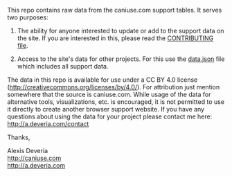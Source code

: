 This repo contains raw data from the caniuse.com support tables. It serves two purposes:

1. The ability for anyone interested to update or add to the support data on the site. If you are interested in this, please read the [CONTRIBUTING file](CONTRIBUTING.md).

2. Access to the site's data for other projects. For this use the [data.json](data.json) file which includes all support data.

The data in this repo is available for use under a CC BY 4.0 license (http://creativecommons.org/licenses/by/4.0/). For attribution just mention somewhere that the source is caniuse.com. While usage of the data for alternative tools, visualizations, etc. is encouraged, it is not permitted to use it directly to create another browser support website. If you have any questions about using the data for your project please contact me here: http://a.deveria.com/contact

Thanks,

Alexis Deveria
<br>http://caniuse.com
<br>http://a.deveria.com
